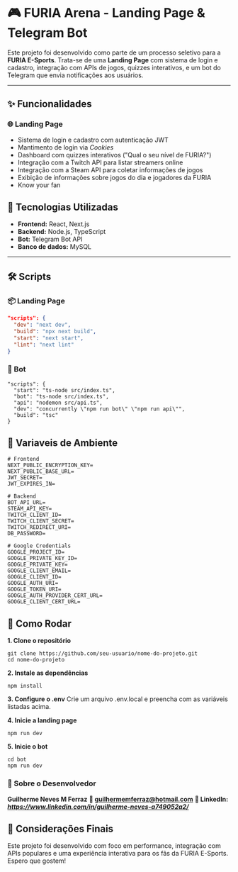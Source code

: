 # 🎮 FURIA Arena - Landing Page & Telegram Bot

Este projeto foi desenvolvido como parte de um processo seletivo para a **FURIA E-Sports**. Trata-se de uma **Landing Page** com sistema de login e cadastro, integração com APIs de jogos, quizzes interativos, e um bot do Telegram que envia notificações aos usuários.

---

## ✨ Funcionalidades

### 🌐 Landing Page

- Sistema de login e cadastro com autenticação JWT
- Mantimento de login via *Cookies*
- Dashboard com quizzes interativos ("Qual o seu nível de FURIA?")
- Integração com a Twitch API para listar streamers online
- Integração com a Steam API para coletar informações de jogos
- Exibição de informações sobre jogos do dia e jogadores da FURIA
- Know your fan

## 🧠 Tecnologias Utilizadas

- **Frontend:** React, Next.js
- **Backend:** Node.js, TypeScript
- **Bot:** Telegram Bot API
- **Banco de dados:** MySQL

---

## 🛠️ Scripts

### 📦 Landing Page

```json
"scripts": {
  "dev": "next dev",
  "build": "npx next build",
  "start": "next start",
  "lint": "next lint"
}
```
### 🤖 Bot

```
"scripts": {
  "start": "ts-node src/index.ts",
  "bot": "ts-node src/index.ts",
  "api": "nodemon src/api.ts",
  "dev": "concurrently \"npm run bot\" \"npm run api\"",
  "build": "tsc"
}
```

## 🧠  Variaveis de Ambiente

```
# Frontend
NEXT_PUBLIC_ENCRYPTION_KEY=
NEXT_PUBLIC_BASE_URL=
JWT_SECRET=
JWT_EXPIRES_IN=

# Backend
BOT_API_URL=
STEAM_API_KEY=
TWITCH_CLIENT_ID=
TWITCH_CLIENT_SECRET=
TWITCH_REDIRECT_URI=
DB_PASSWORD=

# Google Credentials
GOOGLE_PROJECT_ID=
GOOGLE_PRIVATE_KEY_ID=
GOOGLE_PRIVATE_KEY=
GOOGLE_CLIENT_EMAIL=
GOOGLE_CLIENT_ID=
GOOGLE_AUTH_URI=
GOOGLE_TOKEN_URI=
GOOGLE_AUTH_PROVIDER_CERT_URL=
GOOGLE_CLIENT_CERT_URL=
```

## 🧪 Como Rodar 
**1. Clone o repositório**
```
git clone https://github.com/seu-usuario/nome-do-projeto.git
cd nome-do-projeto
```

**2. Instale as dependências**
```
npm install
```
**3. Configure o .env**
Crie um arquivo .env.local e preencha com as variáveis listadas acima.

**4. Inicie a landing page**
```
npm run dev
```
**5. Inicie o bot**
```
cd bot
npm run dev
```

### 👤 Sobre o Desenvolvedor
**Guilherme Neves M Ferraz**
**📧 guilhermemferraz@hotmail.com**
**🔗 LinkedIn: *https://www.linkedin.com/in/guilherme-neves-a749052a2/***

## 🏁 Considerações Finais
Este projeto foi desenvolvido com foco em performance, integração com APIs populares e uma experiência interativa para os fãs da FURIA E-Sports. Espero que gostem!

